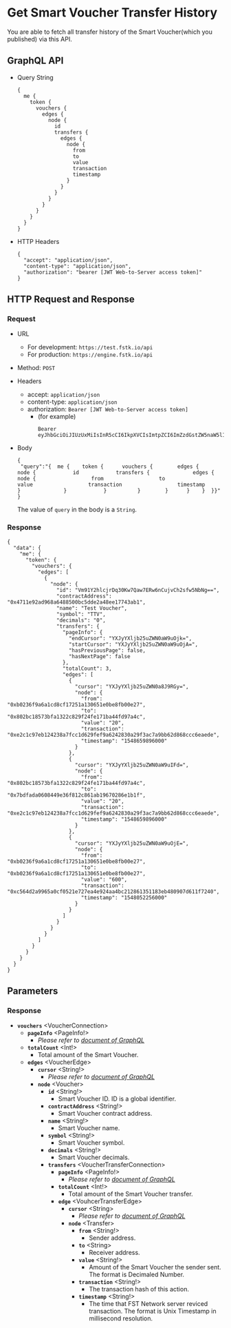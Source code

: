 
# Get Smart Voucher Transfer History
You are able to fetch all transfer history of the Smart Voucher(which you published) via this API.

## GraphQL API

- Query String
  ```
  {
    me {
      token {
        vouchers {
          edges {
            node {
              id
              transfers {
                edges {
                  node {
                    from
                    to
                    value
                    transaction
                    timestamp
                  }
                }
              }
            }
          }
        }
      }
    }
  }
  ```

- HTTP Headers 
  ```
  {
    "accept": "application/json",
    "content-type": "application/json",
    "authorization": "bearer [JWT Web-to-Server access token]"
  }
  ```

## HTTP Request and Response
### Request

- URL
  - For development: `https://test.fstk.io/api`
  - For production: `https://engine.fstk.io/api`

- Method: `POST`

- Headers
  - accept: `application/json`
  - content-type: `application/json` 
  - authorization: `Bearer [JWT Web-to-Server access token]`
    - (for example)
      ```
      Bearer eyJhbGciOiJIUzUxMiIsInR5cCI6IkpXVCIsImtpZCI6ImZzdGstZW5naW5lIn0.eyJ1aWQiOiLDr1xiw73Ch8KDSFx1MDAxMcOowo5awrvCqsOAXHUwMDAywrwmIiwiaWF0IjoxNTM4NzA5MDM2LCJleHAiOjE1Mzg3OTU0MzYsImF1ZCI6InVybjpmc3RrOmVuZ2luZSIsImlzcyI6InVybjpmc3RrOmVuZ2luZSIsInN1YiI6InVybjpmc3RrOmVuZ2luZTphY2Nlc3NfdG9rZW4ifQ.msJZ61FHIkKtjUpDs4sx1Kk1rb9vdhus3ntUDj6rHNmsygiHTgOEMQFJMtVqtWqkNgrtRgGpngq8Rf47xTT53g
      ```

- Body
  ``` 
  {  
   "query":"{  me {    token {      vouchers {        edges {          node {            id            transfers {              edges {                node {                  from                  to                  value                  transaction                  timestamp                }              }            }          }        }      }    }  }}"
  }
  ```
  The value of `query` in the body is a `String`. 


### Response
```
{
  "data": {
    "me": {
      "token": {
        "vouchers": {
          "edges": [
            {
              "node": {
                "id": "Vm91Y2hlcjrDq30Kw7Qaw7ERw6nCujvCh2sfw5NbNg==",
                "contractAddress": "0x4711e92ad968a6488500bc5dde2a48ee17743ab1",
                "name": "Test Voucher",
                "symbol": "TTV",
                "decimals": "0",
                "transfers": {
                  "pageInfo": {
                    "endCursor": "YXJyYXljb25uZWN0aW9uOjk=",
                    "startCursor": "YXJyYXljb25uZWN0aW9uOjA=",
                    "hasPreviousPage": false,
                    "hasNextPage": false
                  },
                  "totalCount": 3,
                  "edges": [
                    {
                      "cursor": "YXJyYXljb25uZWN0a8J9RGy=",
                      "node": {
                        "from": "0xb0236f9a6a1cd8cf17251a130651e0be8fb00e27",
                        "to": "0x802bc18573bfa1322c829f24fe171ba44fd97a4c",
                        "value": "20",
                        "transaction": "0xe2c1c97eb124238a7fcc1d629fef9a6242830a29f3ac7a9bb62d868ccc6eaede",
                        "timestamp": "1548659896000"
                      }
                    },
                    {
                      "cursor": "YXJyYXljb25uZWN0aW9uIFd=",
                      "node": {
                        "from": "0x802bc18573bfa1322c829f24fe171ba44fd97a4c",
                        "to": "0x7bdfada0608449e36f812c861ab19670286e1b1f",
                        "value": "20",
                        "transaction": "0xe2c1c97eb124238a7fcc1d629fef9a6242830a29f3ac7a9bb62d868ccc6eaede",
                        "timestamp": "1548659896000"
                      }
                    },
                    {
                      "cursor": "YXJyYXljb25uZWN0aW9uOjE=",
                      "node": {
                        "from": "0xb0236f9a6a1cd8cf17251a130651e0be8fb00e27",
                        "to": "0xb0236f9a6a1cd8cf17251a130651e0be8fb00e27",
                        "value": "600",
                        "transaction": "0xc564d2a9965a0cf0521e727ea4e924aa4bc212861351183eb480907d611f7240",
                        "timestamp": "1548052256000"
                      }
                    }
                  ]
                }
              }
            }
          ]
        }
      }
    }
  }
}
```



## Parameters
### Response
- **`vouchers`** \<VoucherConnection>
  - **`pageInfo`** \<PageInfo!>
    - _Please refer to [document of GraphQL](https://graphql.org/learn/pagination/)_
  - **`totalCount`** \<Int!>
    - Total amount of the Smart Voucher.
  - **`edges`** \<VoucherEdge>
    - **`cursor`** \<String!>
      - _Please refer to [document of GraphQL](https://graphql.org/learn/pagination/)_
    - **`node`** \<Voucher>
      - **`id`** \<String!>
        - Smart Voucher ID. ID is a global identifier.
      - **`contractAddress`** \<String!>
        - Smart Voucher contract address.
      - **`name`** \<String!>
        - Smart Voucher name.
      - **`symbol`** \<String!>
        - Smart Voucher symbol.
      - **`decimals`** \<String!>
        - Smart Voucher decimals.
      - **`transfers`** \<VoucherTransferConnection>
        - **`pageInfo`** \<PageInfo!>
          - _Please refer to [document of GraphQL](https://graphql.org/learn/pagination/)_
        - **`totalCount`** \<Int!>
          - Total amount of the Smart Voucher transfer.
        - **`edge`** \<VouhcerTransferEdge>
          - **`cursor`** \<String>
            - _Please refer to [document of GraphQL](https://graphql.org/learn/pagination/)_
          - **`node`** \<Transfer>
            - **`from`** \<String!>
              - Sender address.
            - **`to`** \<String>
              - Receiver address.
            - **`value`** \<String!>
              - Amount of the Smart Voucher the sender sent. The format is Decimaled Number.
            - **`transaction`** \<String!>
              - The transaction hash of this action.
            - **`timestamp`** \<String!>
              - The time that FST Network server reviced transaction. The format is Unix Timestamp in millisecond resolution.
